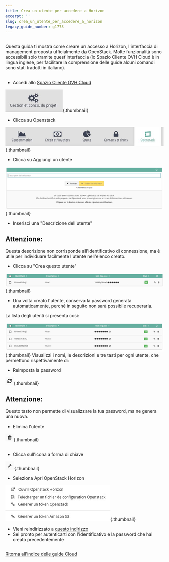 ```yaml
---
title: Crea un utente per accedere a Horizon
excerpt: ''
slug: crea_un_utente_per_accedere_a_horizon
legacy_guide_number: g1773
---
```



## 
Questa guida ti mostra come creare un accesso a Horizon, l'interfaccia di management proposta ufficialmente da OpenStack. Molte funzionalità sono accessibili solo tramite quest'interfaccia (lo Spazio Cliente OVH Cloud è in lingua inglese, per facilitare la comprensione delle guide alcuni comandi sono stati tradotti in italiano).


## 

- Accedi allo [Spazio Cliente OVH Cloud](https://www.ovh.com/manager/cloud/)



![](images/img_2879.jpg){.thumbnail}

- Clicca su Openstack



![](images/img_2880.jpg){.thumbnail}

- Clicca su Aggiungi un utente



![](images/img_2702.jpg){.thumbnail}

- Inserisci una "Descrizione dell'utente"



## Attenzione:
Questa descrizione non corrisponde all'identificativo di connessione, ma è utile per individuare facilmente l'utente nell'elenco creato.

- Clicca su "Crea questo utente"



![](images/img_2703.jpg){.thumbnail}

- Una volta creato l'utente, conserva la password generata automaticamente, perché in seguito non sarà possibile recuperarla.


La lista degli utenti si presenta così:

![Lista degli utenti](images/img_2704.jpg){.thumbnail}
Visualizzi i nomi, le descrizioni e tre tasti per ogni utente, che permettono rispettivamente di:

- Reimposta la password



![](images/img_2628.jpg){.thumbnail}

## Attenzione:
Questo tasto non permette di visualizzare la tua password, ma ne genera una nuova.

- Elimina l'utente



![](images/img_2629.jpg){.thumbnail}


## 

- Clicca sull'icona a forma di chiave



![](images/img_3031.jpg){.thumbnail}

- Seleziona Apri OpenStack Horizon



![](images/img_3032.jpg){.thumbnail}

- Vieni reindirizzato a [questo indirizzo](https://horizon.cloud.ovh.net/project/)
- Sei pronto per autenticarti con l'identificativo e la password che hai creato precedentemente




## 
[Ritorna all'indice delle guide Cloud]({legacy}1785)

